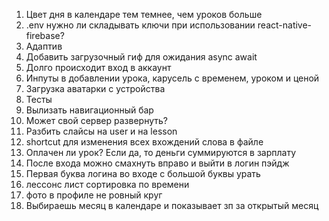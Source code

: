 1. Цвет дня в календаре тем темнее, чем уроков больше
2. .env нужно ли складывать ключи при использовании react-native-firebase?
3. Адаптив
4. Добавить загрузочный гиф для ожидания async await
5. Долго происходит вход в аккаунт
6. Инпуты в добавлении урока, карусель с временем, уроком и ценой
7. Загрузка аватарки с устройства
8. Тесты
9. Вылизать навигационный бар 
10. Может свой сервер развернуть? 
11. Разбить слайсы на user и на lesson 
12. shortcut для изменения всех вхождений слова в файле
13. Оплачен ли урок? Если да, то деньги суммируются в зарплату
14. После входа можно смахнуть вправо и выйти в логин пэйдж
15. Первая буква логина во входе с большой буквы урать
16. лессонс лист сортировка по времени
17. фото в профиле не ровный круг
18. Выбираешь месяц в календаре и показывает зп за открытый месяц
